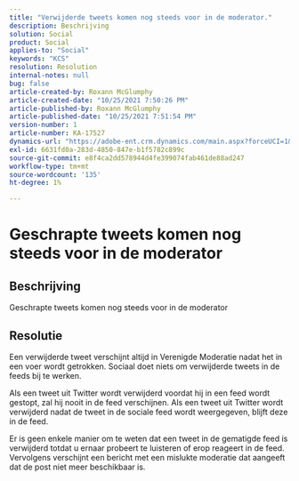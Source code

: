 ```yaml
---
title: "Verwijderde tweets komen nog steeds voor in de moderator."
description: Beschrijving
solution: Social
product: Social
applies-to: "Social"
keywords: "KCS"
resolution: Resolution
internal-notes: null
bug: false
article-created-by: Roxann McGlumphy
article-created-date: "10/25/2021 7:50:26 PM"
article-published-by: Roxann McGlumphy
article-published-date: "10/25/2021 7:51:54 PM"
version-number: 1
article-number: KA-17527
dynamics-url: "https://adobe-ent.crm.dynamics.com/main.aspx?forceUCI=1&pagetype=entityrecord&etn=knowledgearticle&id=4d279fc8-cc35-ec11-b6e6-000d3a3485ea"
exl-id: 6631fd0a-283d-4850-847e-b1f5782c899c
source-git-commit: e8f4ca2dd578944d4fe399074fab461de88ad247
workflow-type: tm+mt
source-wordcount: '135'
ht-degree: 1%

---
```


# Geschrapte tweets komen nog steeds voor in de moderator

## Beschrijving

Geschrapte tweets komen nog steeds voor in de moderator

## Resolutie


Een verwijderde tweet verschijnt altijd in Verenigde Moderatie nadat het in een voer wordt getrokken. Sociaal doet niets om verwijderde tweets in de feeds bij te werken.

Als een tweet uit Twitter wordt verwijderd voordat hij in een feed wordt gestopt, zal hij nooit in de feed verschijnen. Als een tweet uit Twitter wordt verwijderd nadat de tweet in de sociale feed wordt weergegeven, blijft deze in de feed.

Er is geen enkele manier om te weten dat een tweet in de gematigde feed is verwijderd totdat u ernaar probeert te luisteren of erop reageert in de feed. Vervolgens verschijnt een bericht met een mislukte moderatie dat aangeeft dat de post niet meer beschikbaar is.

